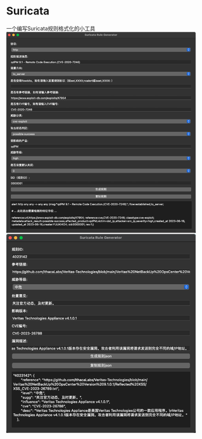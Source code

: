 # Suricata
一个编写Suricata规则格式化的小工具  
![image](https://github.com/YUUKI4O4/Suricata/blob/main/1.png)  
![image](https://github.com/YUUKI4O4/Suricata/blob/main/2.png)  
